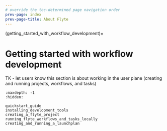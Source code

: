 ```yaml
---
# override the toc-determined page navigation order
prev-page: index
prev-page-title: About Flyte
---
```


(getting_started_with_workflow_development)=

# Getting started with workflow development

TK - let users know this section is about working in the user plane (creating and running projects, workflows, and tasks)

```{toctree}
:maxdepth: -1
:hidden:

quickstart_guide
installing_development_tools
creating_a_flyte_project
running_flyte_workflows_and_tasks_locally
creating_and_running_a_launchplan
```